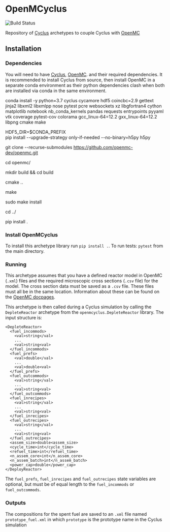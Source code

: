 # OpenMCyclus
![Build Status](https://github.com/arfc/openmcyclus/actions/workflows/test-openmcyclus.yml/badge.svg?branch=main)

Repository of [Cyclus](https://fuelcycle.org/) archetypes to couple Cyclus with [OpenMC](https://docs.openmc.org/en/develop/pythonapi/generated/openmc.run.html)

## Installation 


### Dependencies
You will need to have [Cyclus](www.github.com/cyclus/cyclus), [OpenMC](https://docs.openmc.org).
and their required dependencies. It is recommended to install Cyclus from source,
then install OpenMC in a separate conda environment as their python dependencies 
clash when both are installed via conda in the same environment.

conda install -y python=3.7 cyclus cycamore hdf5 coincbc=2.9 gettext jinja2 libxml2 libxmlpp nose pytest pcre websockets xz libgfortran4 cython matplotlib notebook nb_conda_kernels pandas requests entrypoints pyyaml vtk coverage pytest-cov colorama gcc_linux-64=12.2 gxx_linux-64=12.2 libpng cmake make

HDF5_DIR=$CONDA_PREFIX \
pip install --upgrade-strategy only-if-needed --no-binary=h5py h5py


git clone --recurse-submodules https://github.com/openmc-dev/openmc.git

cd openmc/

mkdir build && cd build

cmake ..

make

sudo make install

cd ../

pip install .


### Install OpenMCyclus
To install this archetype library run ``pip install .``. 
To run tests: ``pytest`` from the main directory.

### Running
This archetype assumes that you have a defined reactor model in OpenMC (``.xml``) 
files and the 
required microscopic cross sections (``.csv`` file) for the model. The 
cross 
section data must be saved as a ``.csv`` file. These files must 
all be in the same location. Information about 
these can be found on the [OpenMC docpages](https://docs.openmc.org). 

This archetype is then called during a Cyclus simulation by calling 
the ``DepleteReactor`` archetype from the ``openmcyclus.DepleteReactor`` 
library. The input structure is:

    <DepleteReactor>
      <fuel_incommods>
        <val>string</val>
        ...
        <val>string<val>
      </fuel_incommods>
      <fuel_prefs>
        <val>double</val>
        ...
        <val>double<val>
      </fuel_prefs>
      <fuel_outcommods>
        <val>string</val>
        ...
        <val>string<val>
      </fuel_outcommods>
      <fuel_inrecipes>
        <val>string</val> 
        ...
        <val>string<val>
      </fuel_inrecipes>
      <fuel_outrecipes>
        <val>string</val> 
        ...
        <val>string<val>
      </fuel_outrecipes>
      <assem_size>double<assem_size>
      <cycle_time>int</cycle_time>
      <refuel_time>int</refuel_time>
      <n_assem_core>int</n_assem_core>
      <n_assem_batch>int</n_assem_batch>
      <power_cap>double</power_cap>
    </DeployReactor>

The `fuel_prefs`, `fuel_inrecipes` and `fuel_outrecipes` state variables are optional, but 
must be of equal length to the `fuel_incommods` or `fuel_outcommods`.


### Outputs
The compositions for the spent fuel are saved to an ``.xml`` file named 
``prototype_fuel.xml`` in which ``prototype`` is the prototype name in 
the Cyclus simulation
